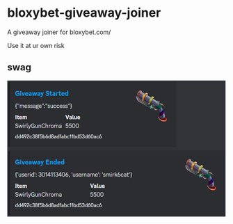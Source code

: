# bloxybet-giveaway-joiner
A giveaway joiner for bloxybet.com/

Use it at ur own risk 
## swag
![image](https://github.com/0ergine/bloxybet-giveaway-joiner/blob/main/showcase.PNG?raw=true)


